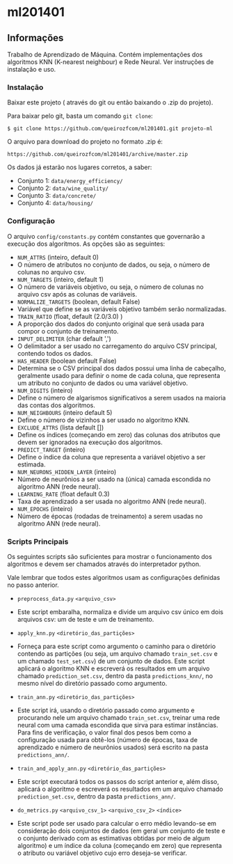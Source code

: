 ml201401
========

## Informações

Trabalho de Aprendizado de Máquina. Contém implementações dos algoritmos KNN (K-nearest neighbour) e Rede Neural. Ver instruções de instalação e uso.

### Instalação

Baixar este projeto ( através do git ou então baixando o .zip do projeto).

Para baixar pelo git, basta um comando `git clone`:

    $ git clone https://github.com/queirozfcom/ml201401.git projeto-ml

O arquivo para download do projeto no formato .zip é:

    https://github.com/queirozfcom/ml201401/archive/master.zip

Os dados já estarão nos lugares corretos, a saber:
  - Conjunto 1: `data/energy_efficiency/`
  - Conjunto 2: `data/wine_quality/`
  - Conjunto 3: `data/concrete/`
  - Conjunto 4: `data/housing/`

### Configuração

O arquivo `config/constants.py` contém constantes que governarão a execução dos algoritmos. As opções são as seguintes:
 
  - `NUM_ATTRS` (inteiro, default 0) 
   - O número de atributos no conjunto de dados, ou seja, o número de colunas no arquivo csv.
  - `NUM_TARGETS` (inteiro, default 1) 
   - O número de variáveis objetivo, ou seja, o número de colunas no arquivo csv após as colunas de variáveis. 
  - `NORMALIZE_TARGETS` (boolean, default False)
   - Variável que define se as variáveis objetivo também serão normalizadas.
  - `TRAIN_RATIO` (float, default (2.0/3.0) )
   - A proporção dos dados do conjunto original que será usada para compor o conjunto de treinamento. 
  - `INPUT_DELIMITER` (char default ',')
   - O delimitador a ser usado no carregamento do arquivo CSV principal, contendo todos os dados.
  - `HAS_HEADER` (boolean default False)
   - Determina se o CSV principal dos dados possui uma linha de cabeçalho, geralmente usado para definir o nome de cada coluna, que representa um atributo no conjunto de dados ou uma variável objetivo.
  - `NUM_DIGITS` (inteiro)
   - Define o número de algarismos significativos a serem usados na maioria das contas dos algoritmos.
  - `NUM_NEIGHBOURS` (inteiro default 5)
   - Define o número de vizinhos a ser usado no algoritmo KNN.
  - `EXCLUDE_ATTRS` (lista default [])
   - Define os índices (começando em zero) das colunas dos atributos que devem ser ignorados na execução dos algoritmos.
  - `PREDICT_TARGET` (inteiro)
   - Define o índice da coluna que representa a variável objetivo a ser estimada. 
  - `NUM_NEURONS_HIDDEN_LAYER` (inteiro)
   - Número de neurônios a ser usado na (única) camada escondida no algoritmo ANN (rede neural).
  - `LEARNING_RATE` (float default 0.3)
   - Taxa de aprendizado a ser usada no algoritmo ANN (rede neural).
  - `NUM_EPOCHS` (inteiro)
   - Número de épocas (rodadas de treinamento) a serem usadas no algoritmo ANN (rede neural).

### Scripts Principais

Os seguintes scripts são suficientes para mostrar o funcionamento dos algoritmos e devem ser chamados através do interpretador python.

Vale lembrar que todos estes algoritmos usam as configurações definidas no passo anterior.

  - `preprocess_data.py` `<arquivo_csv>`
   - Este script embaralha, normaliza e divide um arquivo csv único em dois arquivos csv: um de teste e um de treinamento.


  - `apply_knn.py` `<diretório_das_partições>`
   - Forneça para este script como argumento o caminho para o diretório contendo as partições (ou seja, um arquivo chamado `train_set.csv` e um chamado `test_set.csv`) de um conjunto de dados. Este script aplicará o algoritmo KNN e escreverá os resultados em um arquivo chamado `prediction_set.csv`, dentro da pasta `predictions_knn/`, no mesmo nível do diretório passado como argumento. 	

  - `train_ann.py` `<diretório_das_partições>`
   - Este script irá, usando o diretório passado como argumento e procurando nele um arquivo chamado `train_set.csv`, treinar uma rede neural com uma camada escondida que sirva para estimar instâncias. Para fins de verificação, o valor final dos pesos bem como a configuração usada para obtê-los (número de épocas, taxa de aprendizado e número de neurônios usados) será escrito na pasta `predictions_ann/`.

  - `train_and_apply_ann.py` `<diretório_das_partições>`
   - Este script executará todos os passos do script anterior e, além disso, aplicará o algoritmo e escreverá os resultados em um arquivo chamado `prediction_set.csv`, dentro da pasta `predictions_ann/`. 

  - `do_metrics.py` `<arquivo_csv_1>` `<arquivo_csv_2>` `<índice>`
   - Este script pode ser usado para calcular o erro médio levando-se em consideração dois conjuntos de dados (em geral um conjunto de teste e o conjunto derivado com as estimativas obtidas por meio de algum algoritmo) e um índice da coluna (começando em zero) que representa o atributo ou variável objetivo cujo erro deseja-se verificar.
